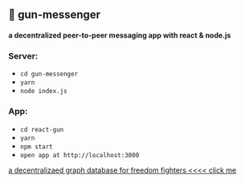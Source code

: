 ## 🔫 gun-messenger 
#### a decentralized peer-to-peer messaging app with react &amp; node.js 

### Server:
- `cd gun-messenger`
- `yarn`
- `node index.js`

### App:
- `cd react-gun`
- `yarn`
- `npm start`
- `open app at http://localhost:3000`


[a decentralizaed graph database for freedom fighters <<<< click me](https://youtu.be/oTQXzhm8w_8) 
